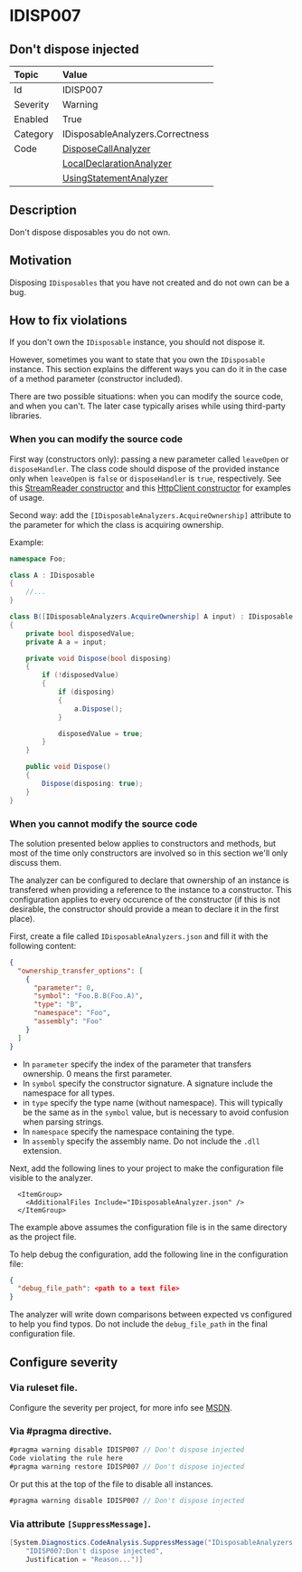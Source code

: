 # IDISP007
## Don't dispose injected

| Topic    | Value
| :--      | :--
| Id       | IDISP007
| Severity | Warning
| Enabled  | True
| Category | IDisposableAnalyzers.Correctness
| Code     | [DisposeCallAnalyzer](https://github.com/DotNetAnalyzers/IDisposableAnalyzers/blob/master/IDisposableAnalyzers/Analyzers/DisposeCallAnalyzer.cs)
|          | [LocalDeclarationAnalyzer](https://github.com/DotNetAnalyzers/IDisposableAnalyzers/blob/master/IDisposableAnalyzers/Analyzers/LocalDeclarationAnalyzer.cs)
|          | [UsingStatementAnalyzer](https://github.com/DotNetAnalyzers/IDisposableAnalyzers/blob/master/IDisposableAnalyzers/Analyzers/UsingStatementAnalyzer.cs)

## Description

Don't dispose disposables you do not own.

## Motivation

Disposing `IDisposables` that you have not created and do not own can be a bug.

## How to fix violations

If you don't own the `IDisposable` instance, you should not dispose it.

However, sometimes you want to state that you own the `IDisposable` instance. This section explains the different ways you can do it in the case of a method parameter (constructor included).

There are two possible situations: when you can modify the source code, and when you can't. The later case typically arises while using third-party libraries.

### When you can modify the source code

First way (constructors only): passing a new parameter called `leaveOpen` or `disposeHandler`. The class code should dispose of the provided instance only when `leaveOpen` is `false` or `disposeHandler` is `true`, respectively. See this [StreamReader constructor](https://learn.microsoft.com/en-us/dotnet/api/system.io.streamreader.-ctor?view=net-9.0#system-io-streamreader-ctor(system-io-stream-system-text-encoding-system-boolean-system-int32-system-boolean)) and this [HttpClient constructor](https://learn.microsoft.com/en-us/dotnet/api/system.net.http.httpclient.-ctor?view=net-9.0#system-net-http-httpclient-ctor(system-net-http-httpmessagehandler-system-boolean)) for examples of usage.

Second way: add the `[IDisposableAnalyzers.AcquireOwnership]` attribute to the parameter for which the class is acquiring ownership.

Example:
```csharp
namespace Foo;

class A : IDisposable
{
    //...
}

class B([IDisposableAnalyzers.AcquireOwnership] A input) : IDisposable
{
    private bool disposedValue;
    private A a = input;

    private void Dispose(bool disposing)
    {
        if (!disposedValue)
        {
            if (disposing)
            {
                a.Dispose();
            }

            disposedValue = true;
        }
    }

    public void Dispose()
    {
        Dispose(disposing: true);
    }
}
```

### When you cannot modify the source code

The solution presented below applies to constructors and methods, but most of the time only constructors are involved so in this section we'll only discuss them.

The analyzer can be configured to declare that ownership of an instance is transfered when providing a reference to the instance to a constructor. This configuration applies to every occurence of the constructor (if this is not desirable, the constructor should provide a mean to declare it in the first place).

First, create a file called `IDisposableAnalyzers.json` and fill it with the following content:
```json
{
  "ownership_transfer_options": [
    {
      "parameter": 0,
      "symbol": "Foo.B.B(Foo.A)",
      "type": "B",
      "namespace": "Foo",
      "assembly": "Foo"
    }
  ]
}
```

+ In `parameter` specify the index of the parameter that transfers ownership. 0 means the first parameter.
+ In `symbol` specify the constructor signature. A signature include the namespace for all types.
+ in `type` specify the type name (without namespace). This will typically be the same as in the `symbol` value, but is necessary to avoid confusion when parsing strings.
+ In `namespace` specify the namespace containing the type.
+ In `assembly` specify the assembly name. Do not include the `.dll` extension.

Next, add the following lines to your project to make the configuration file visible to the analyzer.

```csproj
  <ItemGroup>
    <AdditionalFiles Include="IDisposableAnalyzer.json" />
  </ItemGroup>
```

The example above assumes the configuration file is in the same directory as the project file.

To help debug the configuration, add the following line in the configuration file:

```json
{
  "debug_file_path": <path to a text file>
}
```

The analyzer will write down comparisons between expected vs configured to help you find typos. Do not include the `debug_file_path` in the final configuration file.

<!-- start generated config severity -->
## Configure severity

### Via ruleset file.

Configure the severity per project, for more info see [MSDN](https://msdn.microsoft.com/en-us/library/dd264949.aspx).

### Via #pragma directive.
```C#
#pragma warning disable IDISP007 // Don't dispose injected
Code violating the rule here
#pragma warning restore IDISP007 // Don't dispose injected
```

Or put this at the top of the file to disable all instances.
```C#
#pragma warning disable IDISP007 // Don't dispose injected
```

### Via attribute `[SuppressMessage]`.

```C#
[System.Diagnostics.CodeAnalysis.SuppressMessage("IDisposableAnalyzers.Correctness", 
    "IDISP007:Don't dispose injected", 
    Justification = "Reason...")]
```
<!-- end generated config severity -->